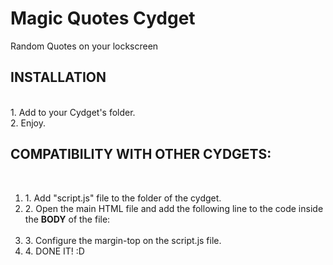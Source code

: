 <h1>Magic Quotes Cydget</h1>
Random Quotes on your lockscreen<br>

<h2>INSTALLATION</h2><br>
1. Add to your Cydget's folder. <br>
2. Enjoy.<br>

<h2>COMPATIBILITY WITH OTHER CYDGETS:</h2><br>
<ol>
<li>1. Add "script.js" file to the folder of the cydget.</li>
<li>2. Open the main HTML file and add the following line to the code inside the <b>BODY</b> of the file:<br>
	<code> <script src="script.js" type="text/javascript"></script> </code></li>
<li>3. Configure the margin-top on the script.js file.</li>
<li>4. DONE IT! :D</li></ol>
